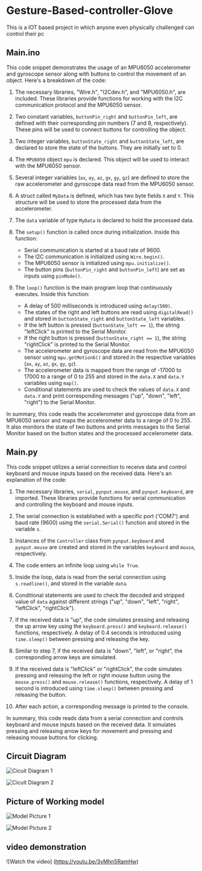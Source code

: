# Gesture-Based-controller-Glove
This is a IOT based project in which anyone even physically challenged can control their pc

## Main.ino
This code snippet demonstrates the usage of an MPU6050 accelerometer and gyroscope sensor along with buttons to control the movement of an object. Here's a breakdown of the code:

1. The necessary libraries, "Wire.h", "I2Cdev.h", and "MPU6050.h", are included. These libraries provide functions for working with the I2C communication protocol and the MPU6050 sensor.

2. Two constant variables, `buttonPin_right` and `buttonPin_left`, are defined with their corresponding pin numbers (7 and 8, respectively). These pins will be used to connect buttons for controlling the object.

3. Two integer variables, `buttonState_right` and `buttonState_left`, are declared to store the state of the buttons. They are initially set to 0.

4. The `MPU6050` object `mpu` is declared. This object will be used to interact with the MPU6050 sensor.

5. Several integer variables (`ax`, `ay`, `az`, `gx`, `gy`, `gz`) are defined to store the raw accelerometer and gyroscope data read from the MPU6050 sensor.

6. A struct called `MyData` is defined, which has two byte fields `X` and `Y`. This structure will be used to store the processed data from the accelerometer.

7. The `data` variable of type `MyData` is declared to hold the processed data.

8. The `setup()` function is called once during initialization. Inside this function:
   - Serial communication is started at a baud rate of 9600.
   - The I2C communication is initialized using `Wire.begin()`.
   - The MPU6050 sensor is initialized using `mpu.initialize()`.
   - The button pins (`buttonPin_right` and `buttonPin_left`) are set as inputs using `pinMode()`.

9. The `loop()` function is the main program loop that continuously executes. Inside this function:
   - A delay of 500 milliseconds is introduced using `delay(500)`.
   - The states of the right and left buttons are read using `digitalRead()` and stored in `buttonState_right` and `buttonState_left` variables.
   - If the left button is pressed (`buttonState_left == 1`), the string "leftClick" is printed to the Serial Monitor.
   - If the right button is pressed (`buttonState_right == 1`), the string "rightClick" is printed to the Serial Monitor.
   - The accelerometer and gyroscope data are read from the MPU6050 sensor using `mpu.getMotion6()` and stored in the respective variables (`ax`, `ay`, `az`, `gx`, `gy`, `gz`).
   - The accelerometer data is mapped from the range of -17000 to 17000 to a range of 0 to 255 and stored in the `data.X` and `data.Y` variables using `map()`.
   - Conditional statements are used to check the values of `data.X` and `data.Y` and print corresponding messages ("up", "down", "left", "right") to the Serial Monitor.

In summary, this code reads the accelerometer and gyroscope data from an MPU6050 sensor and maps the accelerometer data to a range of 0 to 255. It also monitors the state of two buttons and prints messages to the Serial Monitor based on the button states and the processed accelerometer data.

## Main.py
This code snippet utilizes a serial connection to receive data and control keyboard and mouse inputs based on the received data. Here's an explanation of the code:

1. The necessary libraries, `serial`, `pynput.mouse`, and `pynput.keyboard`, are imported. These libraries provide functions for serial communication and controlling the keyboard and mouse inputs.

2. The serial connection is established with a specific port ('COM7') and baud rate (9600) using the `serial.Serial()` function and stored in the variable `s`.

3. Instances of the `Controller` class from `pynput.keyboard` and `pynput.mouse` are created and stored in the variables `keyboard` and `mouse`, respectively.

4. The code enters an infinite loop using `while True`.

5. Inside the loop, data is read from the serial connection using `s.readline()`, and stored in the variable `data`.

6. Conditional statements are used to check the decoded and stripped value of `data` against different strings ("up", "down", "left", "right", "leftClick", "rightClick").

7. If the received data is "up", the code simulates pressing and releasing the up arrow key using the `keyboard.press()` and `keyboard.release()` functions, respectively. A delay of 0.4 seconds is introduced using `time.sleep()` between pressing and releasing the key.

8. Similar to step 7, if the received data is "down", "left", or "right", the corresponding arrow keys are simulated.

9. If the received data is "leftClick" or "rightClick", the code simulates pressing and releasing the left or right mouse button using the `mouse.press()` and `mouse.release()` functions, respectively. A delay of 1 second is introduced using `time.sleep()` between pressing and releasing the button.

10. After each action, a corresponding message is printed to the console.

In summary, this code reads data from a serial connection and controls keyboard and mouse inputs based on the received data. It simulates pressing and releasing arrow keys for movement and pressing and releasing mouse buttons for clicking.

## Circuit Diagram

![Cicuit Diagram 1](./images/diagram%201.png)

![Cicuit Diagram 2](./images/diagram%202.png)

## Picture of Working model

![Model Picture 1](./images/image%201.jpg)

![Model Picture 2](./images/image%202.jpg)


## video demonstration 

![Watch the video] (https://youtu.be/3vMhn5RamHw)

